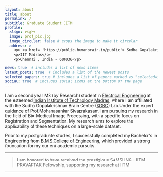 ```yaml
---
layout: about
title: about
permalink: /
subtitle: Graduate Student IITM
profile:
  align: right
  image: prof_pic.jpg
  image_circular: false # crops the image to make it circular
  address: >
    <p> <a href= 'https://public.humanbrain.in/public'> Sudha Gopalakrishnan Brain Centre </a> </p>
    <p>IIT Madras</p>
    <p>Chennai , India - 600036</p>

news: true  # includes a list of news items
latest_posts: true  # includes a list of the newest posts
selected_papers: true # includes a list of papers marked as "selected={true}"
social: true  # includes social icons at the bottom of the page
---
```


I am a second year MS (by Research) student in [Electrical Engineering](https://www.ee.iitm.ac.in/) at the esteemed [Indian Institute of Technology Madras](https://www.iitm.ac.in/), where I am affiliated with the  Sudha Gopalakrishnan Brain Centre ([SGBC]([SGBC-IITM](https://public.humanbrain.in/public/))) Lab.Under the expert guidance of [Prof.Mohanasankar Sivaprakasam]((https://www.ee.iitm.ac.in/mohan/)).I am pursuing my research in the field of Bio-Medical Image Processing, with a specific focus on Registration and Segmentation. My research aims to explore the applicability of these techniques on a large-scale dataset.

Prior to my postgraduate studies, I successfully completed my Bachelor's in Engineering from [B.M.S.College of Engineering](https://www.bmsce.ac.in/), which provided a strong foundation for my current academic pursuits.


---
> I am honored to have received the prestigious SAMSUNG - IITM PRAVARTAK Fellowship, supporting my research at IITM.

---